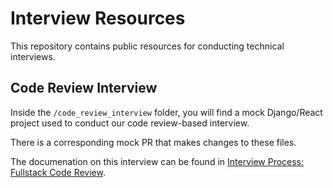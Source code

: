 # Interview Resources
This repository contains public resources for conducting technical interviews.

## Code Review Interview

Inside the `/code_review_interview` folder, you will find a mock Django/React project used to conduct our code review-based interview.

There is a corresponding mock PR that makes changes to these files.

The documenation on this interview can be found in [Interview Process: Fullstack Code Review](https://jelly-ai.atlassian.net/wiki/x/KoDi-g).
